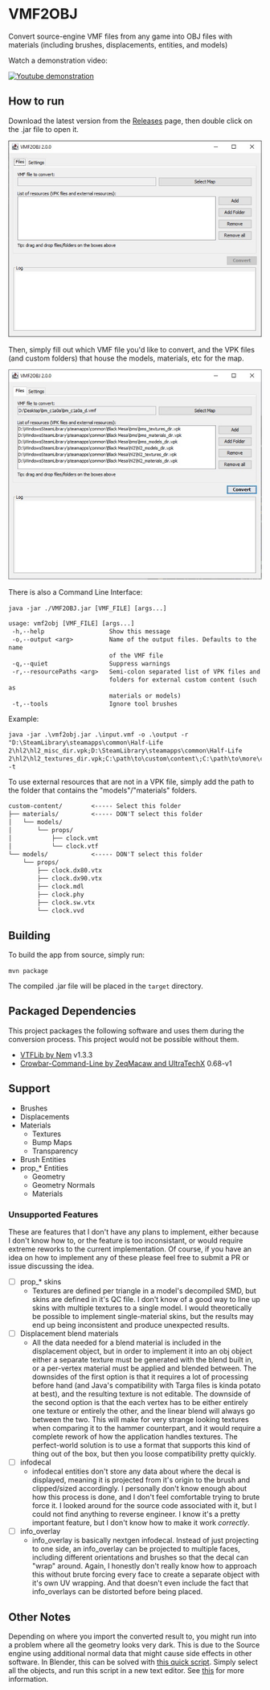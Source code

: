 # VMF2OBJ

Convert source-engine VMF files from any game into OBJ files with materials (including brushes, displacements, entities, and models)

Watch a demonstration video:

[![Youtube demonstration](https://img.youtube.com/vi/3CgoCSRIGqI/0.jpg)](https://www.youtube.com/watch?v=3CgoCSRIGqI)

## How to run

Download the latest version from the [Releases](https://github.com/Dylancyclone/VMF2OBJ/releases) page, then double click on the .jar file to open it.

![The VMF2OBJ GUI](demo/gui.jpg)

Then, simply fill out which VMF file you'd like to convert, and the VPK files (and custom folders) that house the models, materials, etc for the map.

![An example](demo/example.jpg)

There is also a Command Line Interface:

`java -jar ./VMF2OBJ.jar [VMF_FILE] [args...]`

```
usage: vmf2obj [VMF_FILE] [args...]
 -h,--help                  Show this message
 -o,--output <arg>          Name of the output files. Defaults to the name
                            of the VMF file
 -q,--quiet                 Suppress warnings
 -r,--resourcePaths <arg>   Semi-colon separated list of VPK files and
                            folders for external custom content (such as
                            materials or models)
 -t,--tools                 Ignore tool brushes
```

Example:

```
java -jar .\vmf2obj.jar .\input.vmf -o .\output -r "D:\SteamLibrary\steamapps\common\Half-Life 2\hl2\hl2_misc_dir.vpk;D:\SteamLibrary\steamapps\common\Half-Life 2\hl2\hl2_textures_dir.vpk;C:\path\to\custom\content\;C:\path\to\more\custom\content\" -t
```

To use external resources that are not in a VPK file, simply add the path to the folder that contains the "models"/"materials" folders.

```
custom-content/        <----- Select this folder
├── materials/         <----- DON'T select this folder
│   └── models/
│       └── props/
│           ├── clock.vmt
│           └── clock.vtf
└── models/            <----- DON'T select this folder
    └── props/
        ├── clock.dx80.vtx
        ├── clock.dx90.vtx
        ├── clock.mdl
        ├── clock.phy
        ├── clock.sw.vtx
        └── clock.vvd
```

## Building

To build the app from source, simply run:

`mvn package`

The compiled .jar file will be placed in the `target` directory.

## Packaged Dependencies

This project packages the following software and uses them during the conversion process. This project would not be possible without them.

- [VTFLib by Nem](http://nemesis.thewavelength.net/index.php?p=40) v1.3.3
- [Crowbar-Command-Line by ZeqMacaw and UltraTechX](https://github.com/UltraTechX/Crowbar-Command-Line) 0.68-v1

## Support

- Brushes
- Displacements
- Materials
  - Textures
  - Bump Maps
  - Transparency
- Brush Entities
- prop\_\* Entities
  - Geometry
  - Geometry Normals
  - Materials

### Unsupported Features

These are features that I don't have any plans to implement, either because I don't know how to, or the feature is too inconsistant, or would require extreme reworks to the current implementation. Of course, if you have an idea on how to implement any of these please feel free to submit a PR or issue discussing the idea.

- [ ] prop\_\* skins
  - Textures are defined per triangle in a model's decompiled SMD, but skins are defined in it's QC file. I don't know of a good way to line up skins with multiple textures to a single model. I would theoretically be possible to implement single-material skins, but the results may end up being inconsistent and produce unexpected results.
- [ ] Displacement blend materials
  - All the data needed for a blend material is included in the displacement object, but in order to implement it into an obj object either a separate texture must be generated with the blend built in, or a per-vertex material must be applied and blended between. The downsides of the first option is that it requires a lot of processing before hand (and Java's compatibility with Targa files is kinda potato at best), and the resulting texture is not editable. The downside of the second option is that the each vertex has to be either entirely one texture or entirely the other, and the linear blend will always go between the two. This will make for very strange looking textures when comparing it to the hammer counterpart, and it would require a complete rework of how the application handles textures. The perfect-world solution is to use a format that supports this kind of thing out of the box, but then you loose compatibility pretty quickly.
- [ ] infodecal
  - infodecal entities don't store any data about where the decal is displayed, meaning it is projected from it's origin to the brush and clipped/sized accordingly. I personally don't know enough about how this process is done, and I don't feel comfortable trying to brute force it. I looked around for the source code associated with it, but I could not find anything to reverse engineer. I know it's a pretty important feature, but I don't know how to make it work _correctly_.
- [ ] info_overlay
  - info_overlay is basically nextgen infodecal. Instead of just projecting to one side, an info_overlay can be projected to multiple faces, including different orientations and brushes so that the decal can "wrap" around. Again, I honestly don't really know how to approach this without brute forcing every face to create a separate object with it's own UV wrapping. And that doesn't even include the fact that info_overlays can be distorted before being placed.

## Other Notes

Depending on where you import the converted result to, you might run into a problem where all the geometry looks very dark. This is due to the Source engine using additional normal data that might cause side effects in other software. In Blender, this can be solved with [this quick script](https://gist.github.com/Dylancyclone/d9bd1b53dbdd02702814661d8d82be5d). Simply select all the objects, and run this script in a new text editor. See [this](https://youtu.be/3CgoCSRIGqI?t=334) for more information.
